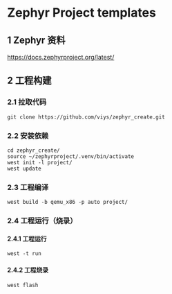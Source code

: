 # Zephyr Project templates

## 1 Zephyr 资料

https://docs.zephyrproject.org/latest/

## 2 工程构建

### 2.1 拉取代码

```Shell
git clone https://github.com/viys/zephyr_create.git
```

### 2.2 安装依赖

```Shell
cd zephyr_create/
source ~/zephyrproject/.venv/bin/activate
west init -l project/
west update
```

### 2.3 工程编译

```Shell
west build -b qemu_x86 -p auto project/
```

### 2.4 工程运行（烧录）

#### 2.4.1 工程运行

```Shell
west -t run
```

#### 2.4.2 工程烧录

```Shell
west flash
```
